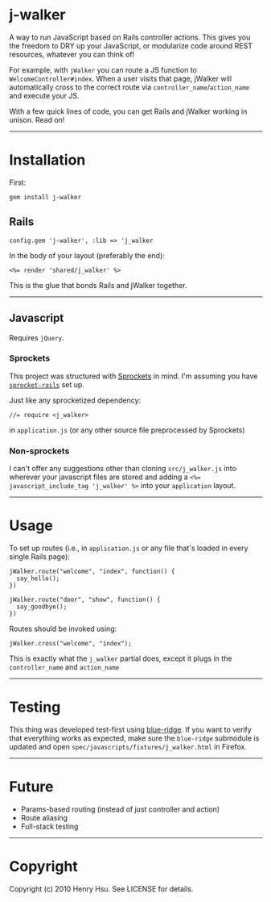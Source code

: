 # j-walker

A way to run JavaScript based on Rails controller actions. This gives you the freedom to DRY up your JavaScript, or modularize code around REST resources, whatever you can think of!

For example, with `jWalker` you can route a JS function to `WelcomeController#index`. When a user visits that page, jWalker will automatically cross to the correct route via `controller_name`/`action_name` and execute your JS.

With a few quick lines of code, you can get Rails and jWalker working in unison. Read on!

*****

# Installation

First:

    gem install j-walker

## Rails

    config.gem 'j-walker', :lib => 'j_walker

In the body of your layout (preferably the end):

    <%= render 'shared/j_walker' %>

This is the glue that bonds Rails and jWalker together.

*****

## Javascript

Requires `jQuery`.

### Sprockets

This project was structured with [Sprockets](http://getsprockets.org) in mind. I'm assuming you have [`sprocket-rails`](http://github.com/sstephenson/sprockets-rails/tree/master) set up.

Just like any sprocketized dependency:

    //= require <j_walker>

in `application.js` (or any other source file preprocessed by Sprockets)

### Non-sprockets

I can't offer any suggestions other than cloning `src/j_walker.js` into wherever your javascript files are stored and
adding a `<%= javascript_include_tag 'j_walker' %>` into your `application` layout.

*****

# Usage

To set up routes (i.e., in `application.js` or any file that's loaded in every single Rails page):

    jWalker.route("welcome", "index", function() {
      say_hello();
    })

    jWalker.route("door", "show", function() {
      say_goodbye();
    })

Routes should be invoked using:

    jWalker.cross("welcome", "index");

This is exactly what the `j_walker` partial does, except it plugs in the `controller_name` and `action_name`

*****

# Testing

This thing was developed test-first using [blue-ridge](http://github.com/relevance/blue-ridge). If you want to verify that everything works as expected, make sure the `blue-ridge` submodule is updated and open `spec/javascripts/fixtures/j_walker.html` in Firefox.

*****

# Future

* Params-based routing (instead of just controller and action)
* Route aliasing
* Full-stack testing

*****

# Copyright

Copyright (c) 2010 Henry Hsu. See LICENSE for details.
